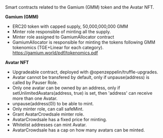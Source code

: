 Smart contracts related to the Gamium (GMM) token and the Avatar NFT.

**Gamium (GMM)**
- ERC20 token with capped supply, 50,000,000,000 GMM
- Minter role responsible of minting all the supply.
- Minter role assigned to GamiumAllocator contract
- GamiumAllocator is responsible for minting the tokens following GMM tokenomics (TGE+Linear for each category). 
https://gamium.world/pdf/tokenomics.pdf

**Avatar NFT**
- Upgradeable contract, deployed with @openzeppelin/truffle-upgrades.
- Avatar cannot be transfered by default, only if unpause(address) is called by Pauser Role.
- Only one avatar can be owned by an address, only if setUnlimitedAvatars(address, true) is set, then 'address' can receive more than one Avatar.
- unpause(address(0)) to be able to mint.
- Only minter role, can call safeMint.
- Grant AvatarCrowdsale minter role. 
- AvatarCrowdsale has a fixed price for minting.
- Whitelist addresses can mint Avatar.
- AvatarCrowdsale has a cap on how many avatars can be minted.
